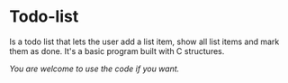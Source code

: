 # Todo-list
Is a todo list that lets the user add a list item, show all list items and mark them as done. It's a basic program built with C structures. 

*You are welcome to use the code if you want.*
